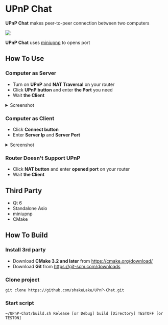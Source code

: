 # UPnP Chat

**UPnP Chat** makes peer-to-peer connection between two computers

<kbd>
    <img src="https://user-images.githubusercontent.com/99725123/230795307-2b1e081d-2aa9-4325-ae0d-04c25fab71b8.png"/>
</kbd>

**UPnP Chat** uses [miniupnp](https://github.com/miniupnp/miniupnp) to opens port

## How To Use

### Computer as Server
* Turn on **UPnP** and **NAT Traversal** on your router
* Click **UPnP button** and enter **the Port** you need
* Wait **the Client**
<details>
    <summary>Screenshot</summary>
    <kbd>
        <img src="https://user-images.githubusercontent.com/99725123/230796605-ee5fc252-29b0-4f1d-b96a-d4329d48972e.png"/>
    </kbd>
</details>

### Computer as Client 
* Click **Connect button**
* Enter **Server Ip** and **Server Port** 
<details>
    <summary>Screenshot</summary>
    <kbd>
        <img src="https://user-images.githubusercontent.com/99725123/230796588-77cb8035-e45f-4273-b9bc-cf7dcb896e6e.png"/>
    </kbd>
</details>

### Router Doesn't Support UPnP
* Click **NAT button** and enter **opened port** on your router
* Wait **the Client**

## Third Party
* Qt 6 
* Standalone Asio
* miniupnp
* CMake

## How To Build

### Install 3rd party
* Download **CMake 3.2 and later** from https://cmake.org/download/
* Download **Git** from https://git-scm.com/downloads

### Clone project
```
git clone https://github.com/shakeLake/UPnP-Chat.git
```

### Start script
```
~/UPnP-Chat/build.sh Release [or Debug] build [Directory] TESTOFF [or TESTON] 
```

